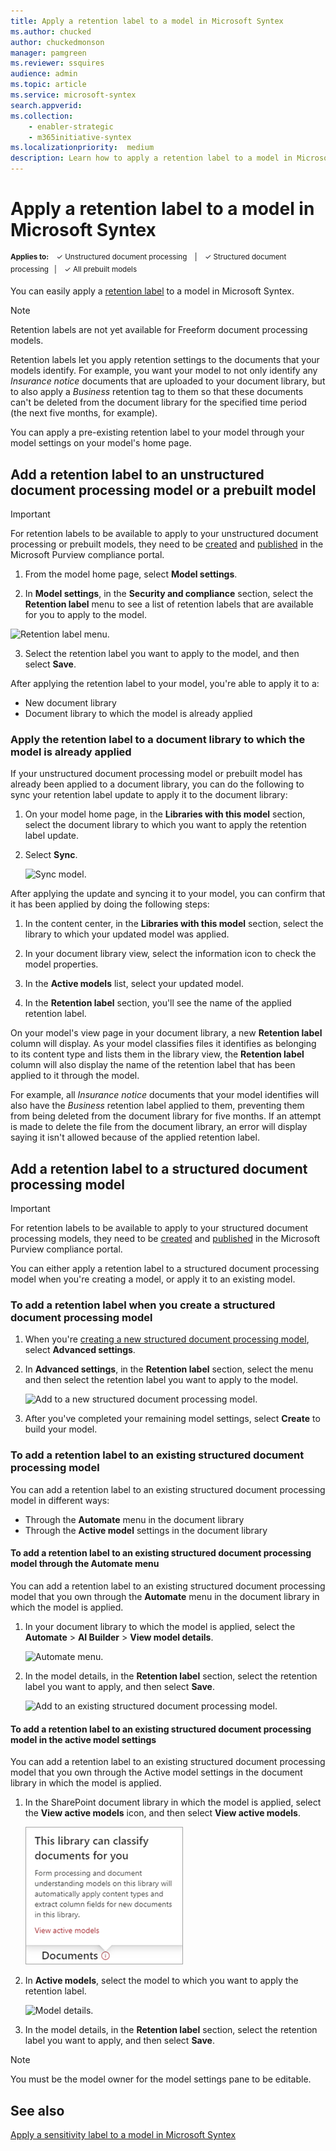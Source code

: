 ```yaml
---
title: Apply a retention label to a model in Microsoft Syntex
ms.author: chucked
author: chuckedmonson
manager: pamgreen
ms.reviewer: ssquires
audience: admin
ms.topic: article
ms.service: microsoft-syntex
search.appverid: 
ms.collection: 
    - enabler-strategic
    - m365initiative-syntex
ms.localizationpriority:  medium
description: Learn how to apply a retention label to a model in Microsoft Syntex.
---
```


# Apply a retention label to a model in Microsoft Syntex

<sup>**Applies to:**  &ensp; &#10003; Unstructured document processing &ensp; | &ensp; &#10003; Structured document processing &ensp;| &ensp; &#10003; All prebuilt models</sup>

<!---
</br>

> [!VIDEO https://www.microsoft.com/videoplayer/embed/RE4GydO]  

</br>
--->

You can easily apply a [retention label](../compliance/retention.md) to a model in Microsoft Syntex.

> [!Note]
> Retention labels are not yet available for Freeform document processing models.

Retention labels let you apply retention settings to the documents that your models identify.  For example, you want your model to not only identify any *Insurance notice* documents that are uploaded to your document library, but to also apply a *Business* retention tag to them so that these documents can't be deleted from the document library for the specified time period (the next five months, for example).

You can apply a pre-existing retention label to your model through your model settings on your model's home page. 

## Add a retention label to an unstructured document processing model or a prebuilt model

> [!Important]
> For retention labels to be available to apply to your unstructured document processing or prebuilt models, they need to be [created](../compliance/file-plan-manager.md#create-retention-labels) and [published](../compliance/create-apply-retention-labels.md#how-to-publish-retention-labels) in the Microsoft Purview compliance portal.

1. From the model home page, select **Model settings**.

2. In **Model settings**, in the **Security and compliance** section, select the **Retention label** menu to see a list of retention labels that are available for you to apply to the model.

 ![Retention label menu.](../media/content-understanding/retention-labels-menu.png)

3. Select the retention label you want to apply to the model, and then select **Save**.

After applying the retention label to your model, you're able to apply it to a:

- New document library
- Document library to which the model is already applied
 
### Apply the retention label to a document library to which the model is already applied

If your unstructured document processing model or prebuilt model has already been applied to a document library, you can do the following to sync your retention label update to apply it to the document library:

1. On your model home page, in the **Libraries with this model** section, select the document library to which you want to apply the retention label update.

2. Select **Sync**.

   ![Sync model.](../media/content-understanding/sync-model.png)</br> 

After applying the update and syncing it to your model, you can confirm that it has been applied by doing the following steps:

1. In the content center, in the **Libraries with this model** section, select the library to which your updated model was applied.

2. In your document library view, select the information icon to check the model properties.

3. In the **Active models** list, select your updated model.

4. In the **Retention label** section, you'll see the name of the applied retention label.

On your model's view page in your document library, a new **Retention label** column will display.  As your model classifies files it identifies as belonging to its content type and lists them in the library view, the **Retention label** column will also display the name of the retention label that has been applied to it through the model.

For example, all *Insurance notice* documents that your model identifies will also have the *Business* retention label applied to them, preventing them from being deleted from the document library for five months. If an attempt is made to delete the file from the document library, an error will display saying it isn't allowed because of the applied retention label.

## Add a retention label to a structured document processing model

> [!Important]
> For retention labels to be available to apply to your structured document processing models, they need to be [created](../compliance/file-plan-manager.md#create-retention-labels) and [published](../compliance/create-apply-retention-labels.md#how-to-publish-retention-labels) in the Microsoft Purview compliance portal.

You can either apply a retention label to a structured document processing model when you're creating a model, or apply it to an existing model.

### To add a retention label when you create a structured document processing model

1. When you're [creating a new structured document processing model](./create-a-form-processing-model.md), select **Advanced settings**.

2. In **Advanced settings**, in the **Retention label** section, select the menu and then select the retention label you want to apply to the model.
 
     ![Add to a new structured document processing model.](../media/content-understanding/retention-label-forms.png)

3.  After you've completed your remaining model settings, select **Create** to build your model.

### To add a retention label to an existing structured document processing model

You can add a retention label to an existing structured document processing model in different ways:

- Through the **Automate** menu in the document library
- Through the **Active model** settings in the document library 

#### To add a retention label to an existing structured document processing model through the Automate menu

You can add a retention label to an existing structured document processing model that you own through the **Automate** menu in the document library in which the model is applied.

1. In your document library to which the model is applied, select the **Automate** > **AI Builder** > **View model details**.

    ![Automate menu.](../media/content-understanding/automate-menu.png)

2. In the model details, in the **Retention label** section, select the retention label you want to apply, and then select **Save**.

    ![Add to an existing structured document processing model.](../media/content-understanding/retention-label-model-details.png)</br> 

#### To add a retention label to an existing structured document processing model in the active model settings

You can add a retention label to an existing structured document processing model that you own through the Active model settings in the document library in which the model is applied.

1. In the SharePoint document library in which the model is applied, select the **View active models** icon, and then select **View active models**.

    ![View active models.](../media/content-understanding/info-du.png)

2. In **Active models**, select the model to which you want to apply the retention label.

    ![Model details.](../media/content-understanding/retention-label-model-details.png)</br> 

3. In the model details, in the **Retention label** section, select the retention label you want to apply, and then select **Save**.

> [!NOTE]
> You must be the model owner for the model settings pane to be editable. 

## See also

[Apply a sensitivity label to a model in Microsoft Syntex](create-a-classifier.md)




